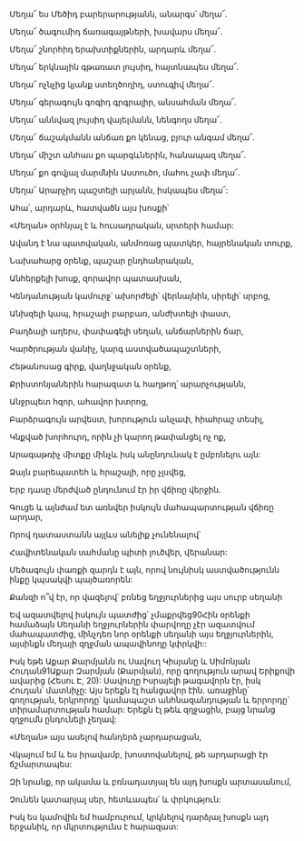 Մեղա՜ ես Մեծիդ բարերարությանն, անարգս՝ մեղա՜.

Մեղա՜ ծագումիդ ճառագայթների, խավարս մեղա՜.

Մեղա՜ շնորհիդ երախտիքներին, արդարև մեղա՜.

Մեղա՜ երկնային գթառատ լույսիդ, հայտնապես մեղա՜.

Մեղա՜ ոչնչից կյանք ստեղծողիդ, ստուգիվ մեղա՜.

Մեղա՜ գերագույն գոգիդ գրգրալիր, անսահման մեղա՜.

Մեղա՜ աննվազ լույսիդ վայելմանն, նենգողս մեղա՜.

Մեղա՜ ճաշակմանն անճառ քո կենաց, բյուր անգամ մեղա՜.

Մեղա՜ միշտ անհաս քո պարգևներին, հանապազ մեղա՜.

Մեղա՜ քո գովյալ մարմնին Աստուծո, մահու չափ մեղա՜.

Մեղա՜ Արարչիդ պաշտելի արյանն, իսկապես մեղա՜:

Ահա՛, արդարև, հատվածն այս խոսքի՝

«Մեղան» օրհնյալ է և հուսադրական, սրտերի համար:

Ավանդ է նա պատվական, անմոռաց պատկեր, հայրենական տուրք,

Նախահարց օրենք, պաշար ընդհանրական,

Անհերքելի խոսք, զորավոր պատասխան,

Կենդանության կամուրջ՝ ախորժելի՝ վերնայնին, սիրելի՝ սրբոց,

Անխզելի կապ, հրաշալի բարբառ, անժխտելի փաստ,

Բաղձալի աղերս, փափագելի սեղան, անճարներին ճար,

Կարծրության վանիչ, կարգ աստվածապաշտների,

Հեթանոսաց գիրք, վաղնջական օրենք,

Քրիստոնյաներին հարազատ և հաղթող՝ արարչությանն,

Անջրպետ հզոր, ահավոր խտրոց,

Բարձրագույն արվեստ, խորություն անչափ, հիահրաշ տեսիլ,

Կնքված խորհուրդ, որին չի կարող թափանցել ոչ ոք,

Արագաթռիչ միտքը մինչև իսկ անընդունակ է ըմբռնելու այն:

Ձայն բարեպատեհ և հրաշալի, որը չլսվեց,

Երբ դասը մերժված ընդունում էր իր վճիռը վերջին.

Գուցե և այնժամ ետ առնվեր իսկույն մահապարտության վճիռը արդար,

Որով դատաստանն այլևս անելիք չունենալով՝

Հավիտենական սահմանը պիտի լուծվեր, վերանար:

Մեծագույն փառքի զարդն է այն, որով նույնիսկ աստվածությունն ինքը կպսակվի պայծառորեն:

Քանզի ո՞վ էր, որ վազելով՝ բռնեց եղջյուրներից այս սուրբ սեղանի

Եվ ազատվելով իսկույն պատժից՝ չմաքրվեց90Հին օրենքի համաձայն Սեղանի եղջյուրներին փարվողը չէր ազատվում մահապատժից, մինչդեռ նոր օրենքի սեղանի այս եղջյուրներին, այսինքն մեղայի զղջման ապավինողը կփրկվի::

Իսկ եթե Աքար Քարմյանն ու Սավուղ Կիսյանը և Սիմոնյան Հուդան91Աքար Զարմյան (Քարմյան), որը գողություն արավ Երիքովի ավարից (Հեսու Է, 20): Սավուղը Իսրայելի թագավորն էր, իսկ Հուդան՝ մատնիչը: Այս երեքն էլ հանցավոր էին. առաջինը՝ գողության, երկրորդը՝ կամապաշտ անհնազանդության և երրորդը՝ տիրամարտության համար: Երեքն էլ թեև զղջացին, բայց նրանց զղջումն ընդունելի չեղավ:

«Մեղան» այս ասելով հանդերձ չարդարացան,

Վկայում եմ և ես իրավամբ, խոստովանելով, թե արդարացի էր ճշմարտապես:

Զի նրանք, որ ակամա և բռնադատյալ են այդ խոսքն արտասանում,

Չունեն կատարյալ սեր, հետևապես՝ և փրկություն:

Իսկ ես կամովին եմ համբուրում, կրկնելով դարձյալ խոսքն այդ երջանիկ, որ մկրտությունս է հարազատ: